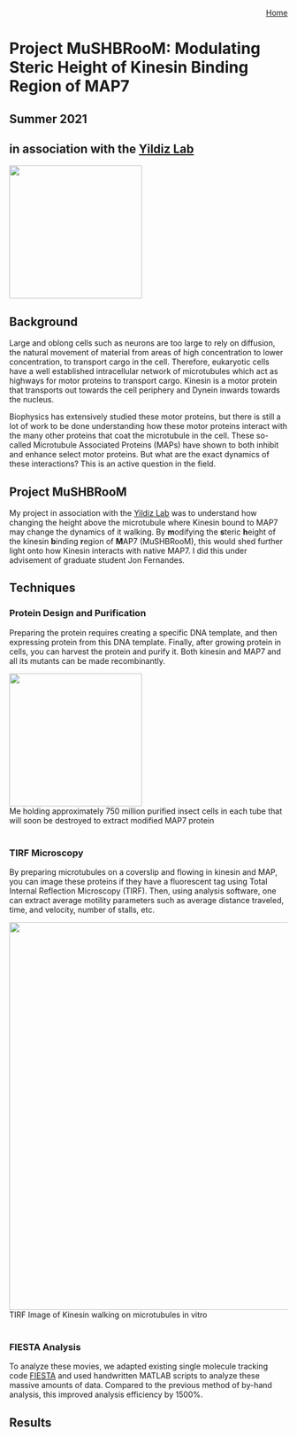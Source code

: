 <p align="right">
  <a href="https://jslivka66.github.io/index.html">
    Home
  </a>
</p>

# Project MuSHBRooM: Modulating Steric Height of Kinesin Binding Region of MAP7

## Summer 2021
## in association with the [Yildiz Lab](https://www.yildizlab.org/)

<img src="https://jslivka66.github.io/past_projects/Mario_MuSHBRooM.png" width="240" />
<br>

## Background
Large and oblong cells such as neurons are too large to rely on diffusion, the natural movement of material from areas of high concentration to lower concentration, to transport cargo in the cell. Therefore, eukaryotic cells have a well established intracellular network of microtubules which act as highways for motor proteins to transport cargo. Kinesin is a motor protein that transports out towards the cell periphery and Dynein inwards towards the nucleus.

Biophysics has extensively studied these motor proteins, but there is still a lot of work to be done understanding how these motor proteins interact with the many other proteins that coat the microtubule in the cell. These so-called Microtubule Associated Proteins (MAPs) have shown to both inhibit and enhance select motor proteins. But what are the exact dynamics of these interactions? This is an active question in the field.

## Project MuSHBRooM
My project in association with the [Yildiz Lab](https://www.yildizlab.org/) was to understand how changing the height above the microtubule where Kinesin bound to MAP7 may change the dynamics of it walking. By **m**odifying the **s**teric **h**eight of the kinesin **b**inding **r**egion of **M**AP7 (MuSHBRooM), this would shed further light onto how Kinesin interacts with native MAP7. I did this under advisement of graduate student Jon Fernandes.

## Techniques

### Protein Design and Purification

Preparing the protein requires creating a specific DNA template, and then expressing protein from this DNA template. Finally, after growing protein in cells, you can harvest the protein and purify it. Both kinesin and MAP7 and all its mutants can be made recombinantly.

<img src="https://jslivka66.github.io/past_projects/cells_in_tube.jpg" width="240" />
<figcaption> Me holding approximately 750 million purified insect cells in each tube that will soon be destroyed to extract modified MAP7 protein </figcaption>
<br>

### TIRF Microscopy

By preparing microtubules on a coverslip and flowing in kinesin and MAP, you can image these proteins if they have a fluorescent tag using Total Internal Reflection Microscopy (TIRF). Then, using analysis software, one can extract average motility parameters such as average distance traveled, time, and velocity, number of stalls, etc.

<img src="https://jslivka66.github.io/past_projects/500x_JC_Kif-5b_100nM_FL_MAP7_1_MMStack_Pos0_gif.gif" width="700" />
<figcaption> TIRF Image of Kinesin walking on microtubules in vitro </figcaption>
<br>

### FIESTA Analysis

To analyze these movies, we adapted existing single molecule tracking code [FIESTA](https://fusionforge.zih.tu-dresden.de/plugins/mediawiki/wiki/fiesta/index.php/FIESTA) and used handwritten MATLAB scripts to analyze these massive amounts of data. Compared to the previous method of by-hand analysis, this improved analysis efficiency by 1500%.


## Results
